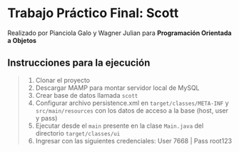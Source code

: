 # Trabajo Práctico Final: Scott
Realizado por Pianciola Galo y Wagner Julian para **Programación Orientada a Objetos**

## Instrucciones para la ejecución 
> 1. Clonar el proyecto
> 2. Descargar MAMP para montar servidor local de MySQL
> 3. Crear base de datos llamada `scott`
> 4. Configurar archivo persistence.xml en `target/classes/META-INF` y `src/main/resources` con los datos de acceso a la base (host, user y pass)
> 5. Ejecutar desde el `main` presente en la clase `Main.java` del directorio `target/classes/ui`
> 6. Ingresar con las siguientes credenciales:
> User 7668 | Pass root123
